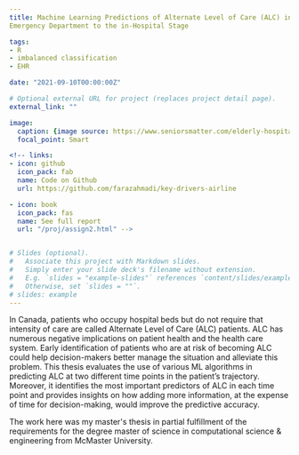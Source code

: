 ```yaml
---
title: Machine Learning Predictions of Alternate Level of Care (ALC) in Canada: From
Emergency Department to the in-Hospital Stage

tags:
- R
- imbalanced classification
- EHR

date: "2021-09-10T00:00:00Z"

# Optional external URL for project (replaces project detail page).
external_link: ""

image:
  caption: {image source: https://www.seniorsmatter.com/elderly-hospitalization/2492138/}
  focal_point: Smart

<!-- links:
- icon: github
  icon_pack: fab
  name: Code on Github
  url: https://github.com/farazahmadi/key-drivers-airline

- icon: book
  icon_pack: fas
  name: See full report
  url: "/proj/assign2.html" -->


# Slides (optional).
#   Associate this project with Markdown slides.
#   Simply enter your slide deck's filename without extension.
#   E.g. `slides = "example-slides"` references `content/slides/example-slides.md`.
#   Otherwise, set `slides = ""`. 
# slides: example
---
```


In Canada, patients who occupy hospital beds but do not require that intensity of care are called Alternate Level of Care (ALC) patients. ALC has numerous negative implications on patient health and the health care system. Early identification of patients who are at risk of becoming ALC could help decision-makers better manage the situation and alleviate this problem. This thesis evaluates the use of various ML algorithms in predicting ALC at two different time points in the patient’s trajectory. Moreover, it identifies the most important predictors of ALC in each time point and provides insights on how adding more information, at the expense of time for decision-making, would improve the predictive accuracy. 


The work here was my master's thesis in partial fulfillment of the requirements for the degree master of science in computational science & engineering from McMaster University.
